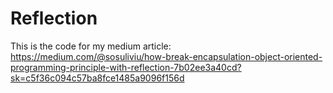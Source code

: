 # Reflection

This is the code for my medium article: https://medium.com/@sosuliviu/how-break-encapsulation-object-oriented-programming-principle-with-reflection-7b02ee3a40cd?sk=c5f36c094c57ba8fce1485a9096f156d
